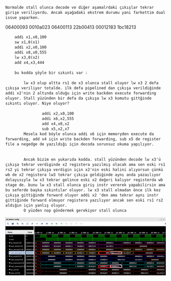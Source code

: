 
    Normalde stall olunca decode ve diğer aşamalrdaki çıkışlar tekrar girişe veriliyordu. Ancak aşağadaki ekstrem durumu yani farkettim dual issue yaparken.

06400093
0010a023
06400113
22b00413
00012183
1bc18213

		addi x1,x0,100
        sw x1,0(x1)
    	addi x2,x0,100
        addi x8,x0,555
        lw x3,0(x2)
        add x4,x3,444

        bu kodda şöyle bir sıkıntı var :

            lw x3 olup altta rs1 de x3 olunca stall oluyor lw x3 2 defa çıkışa veriliyor totalde. ilk defa pipelined dan çıkışa verildiğinde addi x2'nin 2 altında olduğu için write backden execute forwarding oluyor. Stall yüzünden bir defa da çıkışa lw x3 komutu gittğinde sıkıntı oluyor. Niye oluyor?

                	addi x2,x0,100
                    addi x6,x2,555
                    add x4,x0,x2
                    sub x5,x2,x7
            Mesela kod böyle olunca addi x6 için memoryden execute da forwarding, add x4 için write backden forwarding, sub x5 de register file a negedge de yazıldığı için decoda sorunsuz okuma yapılıyor.


            Ancak bizim en yukarıda kodda. stall yüzünden decode lw x3'ü çıkışa tekrar verdiginde x2 registera yazılmış olacak ama sen eski rs1 rs2 yi tekrar çıkışa verdigin için x2'nin eski halini alıyorsun çünkü wb de x2 registera lw3 tekrar çıkışa geldiğinde aynı anda yazaılıyor dolayısıyla lw x3 tekrar gelince eski x2 değeri kalıyor registerda wb stage de. bunu lw x3 stall olunca giriş instr vererek yapabilirsin ama bu seferde başka sıkıntılar oluyor. lw x3 stall olmadan önce ilk kez çıkışa gittiğinde forward oluyor addi x2 'den ama tekrar aynı instr gittiğinde forward olmuyor registera yazılıyor ancak sen eski rs1 rs2 aldığın için yanlış oluyor.
            O yüzden nop göndermek gerekiyor stall olunca

![alt text](image-1.png)